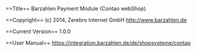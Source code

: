 ==Title==
Barzahlen Payment Module (Contao webShop)

==Copyright==
(c) 2014, Zerebro Internet GmbH
http://www.barzahlen.de

==Current Version==
1.0.0

==User Manual==
https://integration.barzahlen.de/de/shopsysteme/contao